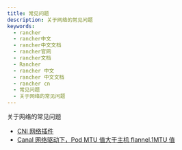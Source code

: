 ```yaml
---
title: 常见问题
description: 关于网络的常见问题
keywords:
  - rancher
  - rancher中文
  - rancher中文文档
  - rancher官网
  - rancher文档
  - Rancher
  - rancher 中文
  - rancher 中文文档
  - rancher cn
  - 常见问题
  - 关于网络的常见问题
---
```


关于网络的常见问题

- [CNI 网络插件](/docs/rancher2/faq/networking/cni-providers/)
- [Canal 网络驱动下，Pod MTU 值大于主机 flannel.1MTU 值](/docs/rancher2/faq/networking/mtu/)
